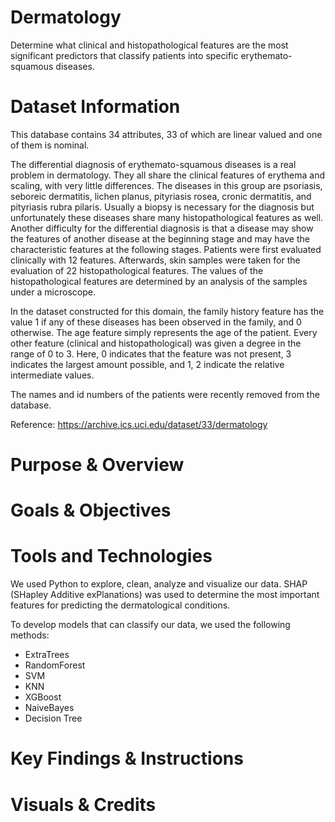 # Dermatology
Determine what clinical and histopathological features are the most significant predictors that classify patients into specific erythemato-squamous diseases.

# Dataset Information

This database contains 34 attributes, 33 of which are linear valued and one of them is nominal. 

The differential diagnosis of erythemato-squamous diseases is a real problem in dermatology. They all share the clinical features of erythema and scaling, with very little differences. The diseases in this group are psoriasis, seboreic dermatitis, lichen planus, pityriasis rosea, cronic dermatitis, and pityriasis rubra pilaris. Usually a biopsy is necessary for the diagnosis but unfortunately these diseases share many histopathological features as well. Another difficulty for the differential diagnosis is that a disease may show the features of another disease at the beginning stage and may have the characteristic features at the following stages. Patients were first evaluated clinically with 12 features. Afterwards, skin samples were taken for the evaluation of 22 histopathological features. The values of the histopathological features are determined by an analysis of the samples under a microscope. 

In the dataset constructed for this domain, the family history feature has the value 1 if any of these diseases has been observed in the family, and 0 otherwise. The age feature simply represents the age of the patient. Every other feature (clinical and histopathological) was given a degree in the range of 0 to 3. Here, 0 indicates that the feature was not present, 3 indicates the largest amount possible, and 1, 2 indicate the relative intermediate values.

The names and id numbers of the patients were recently removed from the database.

Reference: https://archive.ics.uci.edu/dataset/33/dermatology

# Purpose & Overview 

# Goals & Objectives

# Tools and Technologies 

We used Python to explore, clean, analyze and visualize our data. SHAP (SHapley Additive exPlanations) was used to determine the most important features for predicting the dermatological conditions.

To develop models that can classify our data, we used the following methods: 
* ExtraTrees
* RandomForest
* SVM
* KNN
* XGBoost
* NaiveBayes
* Decision Tree

# Key Findings & Instructions

# Visuals & Credits 



